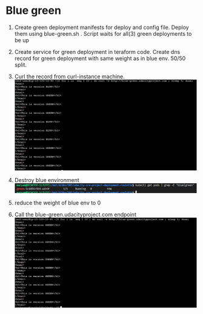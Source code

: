# Blue green

1. Create green deployment manifests for deploy and config file. Deploy them using blue-green.sh . Script waits for all(3) green deployments to be up

2. Create service for green deployment in teraform code. Create dns record for green deployment with same weight as in blue env. 50/50 split. 

3. Curl the record from curl-instance machine. ![image](images/green-blue.png)

4. Destroy blue environment ![image](images/destroyed_blue.png)

5. reduce the weight of blue env to 0

6. Call the blue-green.udacityproject.com endpoint ![image](images/green-only.png)